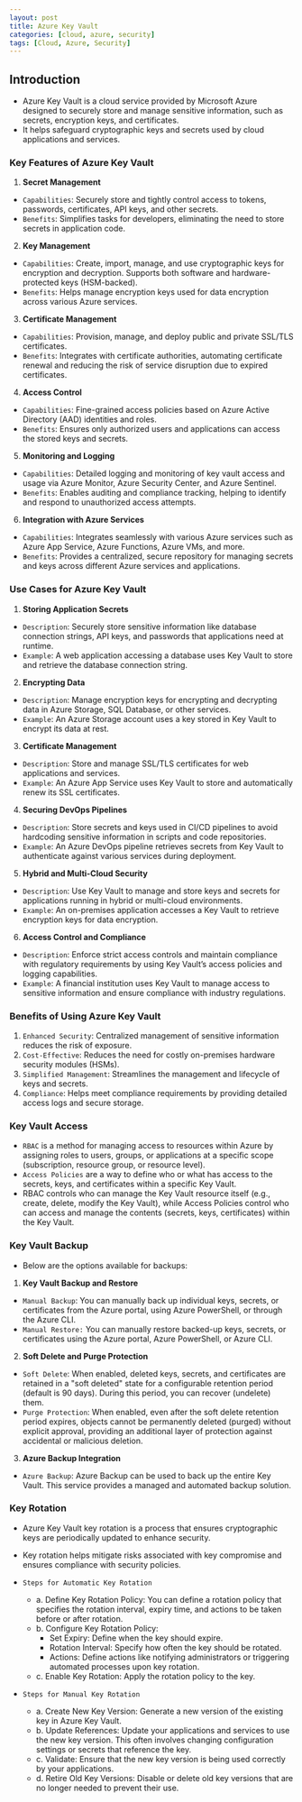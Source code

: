```yaml
---
layout: post
title: Azure Key Vault
categories: [cloud, azure, security]
tags: [Cloud, Azure, Security]
---
```


## Introduction
- Azure Key Vault is a cloud service provided by Microsoft Azure designed to securely store and manage sensitive information, such as secrets, encryption keys, and certificates. 
- It helps safeguard cryptographic keys and secrets used by cloud applications and services.

### Key Features of Azure Key Vault
1. **Secret Management**
- `Capabilities`: Securely store and tightly control access to tokens, passwords, certificates, API keys, and other secrets.
- `Benefits`: Simplifies tasks for developers, eliminating the need to store secrets in application code.

2. **Key Management**
- `Capabilities`: Create, import, manage, and use cryptographic keys for encryption and decryption. Supports both software and hardware-protected keys (HSM-backed).
- `Benefits`: Helps manage encryption keys used for data encryption across various Azure services.

3. **Certificate Management**
- `Capabilities`: Provision, manage, and deploy public and private SSL/TLS certificates.
- `Benefits`: Integrates with certificate authorities, automating certificate renewal and reducing the risk of service disruption due to expired certificates.

4. **Access Control**
- `Capabilities`: Fine-grained access policies based on Azure Active Directory (AAD) identities and roles.
- `Benefits`: Ensures only authorized users and applications can access the stored keys and secrets.

5. **Monitoring and Logging**
- `Capabilities`: Detailed logging and monitoring of key vault access and usage via Azure Monitor, Azure Security Center, and Azure Sentinel.
- `Benefits`: Enables auditing and compliance tracking, helping to identify and respond to unauthorized access attempts.

6. **Integration with Azure Services**
- `Capabilities`: Integrates seamlessly with various Azure services such as Azure App Service, Azure Functions, Azure VMs, and more.
- `Benefits`: Provides a centralized, secure repository for managing secrets and keys across different Azure services and applications.

### Use Cases for Azure Key Vault

1. **Storing Application Secrets**
- `Description`: Securely store sensitive information like database connection strings, API keys, and passwords that applications need at runtime.
- `Example`: A web application accessing a database uses Key Vault to store and retrieve the database connection string.

2. **Encrypting Data**
- `Description`: Manage encryption keys for encrypting and decrypting data in Azure Storage, SQL Database, or other services.
- `Example`: An Azure Storage account uses a key stored in Key Vault to encrypt its data at rest.

3. **Certificate Management**
- `Description`: Store and manage SSL/TLS certificates for web applications and services.
- `Example`: An Azure App Service uses Key Vault to store and automatically renew its SSL certificates.

4. **Securing DevOps Pipelines**
- `Description`: Store secrets and keys used in CI/CD pipelines to avoid hardcoding sensitive information in scripts and code repositories.
- `Example`: An Azure DevOps pipeline retrieves secrets from Key Vault to authenticate against various services during deployment.

5. **Hybrid and Multi-Cloud Security**
- `Description`: Use Key Vault to manage and store keys and secrets for applications running in hybrid or multi-cloud environments.
- `Example`: An on-premises application accesses a Key Vault to retrieve encryption keys for data encryption.

6. **Access Control and Compliance**
- `Description`: Enforce strict access controls and maintain compliance with regulatory requirements by using Key Vault’s access policies and logging capabilities.
- `Example`: A financial institution uses Key Vault to manage access to sensitive information and ensure compliance with industry regulations.

### Benefits of Using Azure Key Vault
1. `Enhanced Security`: Centralized management of sensitive information reduces the risk of exposure.
2. `Cost-Effective`: Reduces the need for costly on-premises hardware security modules (HSMs).
3. `Simplified Management`: Streamlines the management and lifecycle of keys and secrets.
4. `Compliance`: Helps meet compliance requirements by providing detailed access logs and secure storage.


### Key Vault Access
- `RBAC` is a method for managing access to resources within Azure by assigning roles to users, groups, or applications at a specific scope (subscription, resource group, or resource level).
- `Access Policies` are a way to define who or what has access to the secrets, keys, and certificates within a specific Key Vault. 
- RBAC controls who can manage the Key Vault resource itself (e.g., create, delete, modify the Key Vault), while Access Policies control who can access and manage the contents (secrets, keys, certificates) within the Key Vault.

### Key Vault Backup
- Below are the options available for backups:

1. **Key Vault Backup and Restore**
- `Manual Backup`: You can manually back up individual keys, secrets, or certificates from the Azure portal, using Azure PowerShell, or through the Azure CLI.
- `Manual Restore:` You can manually restore backed-up keys, secrets, or certificates using the Azure portal, Azure PowerShell, or Azure CLI.

2. **Soft Delete and Purge Protection**
- `Soft Delete`: When enabled, deleted keys, secrets, and certificates are retained in a "soft deleted" state for a configurable retention period (default is 90 days). During this period, you can recover (undelete) them.
- `Purge Protection`: When enabled, even after the soft delete retention period expires, objects cannot be permanently deleted (purged) without explicit approval, providing an additional layer of protection against accidental or malicious deletion.

3. **Azure Backup Integration**
- `Azure Backup`: Azure Backup can be used to back up the entire Key Vault. This service provides a managed and automated backup solution.


### Key Rotation
- Azure Key Vault key rotation is a process that ensures cryptographic keys are periodically updated to enhance security. 
- Key rotation helps mitigate risks associated with key compromise and ensures compliance with security policies.
- `Steps for Automatic Key Rotation`
    + a. Define Key Rotation Policy: You can define a rotation policy that specifies the rotation interval, expiry time, and actions to be taken before or after rotation.
    + b. Configure Key Rotation Policy:
        - Set Expiry: Define when the key should expire.
        - Rotation Interval: Specify how often the key should be rotated.
        - Actions: Define actions like notifying administrators or triggering automated processes upon key rotation.
    + c. Enable Key Rotation: Apply the rotation policy to the key.

- `Steps for Manual Key Rotation`
    + a. Create New Key Version: Generate a new version of the existing key in Azure Key Vault.
    + b. Update References: Update your applications and services to use the new key version. This often involves changing configuration settings or secrets that reference the key.
    + c. Validate: Ensure that the new key version is being used correctly by your applications.
    + d. Retire Old Key Versions: Disable or delete old key versions that are no longer needed to prevent their use.